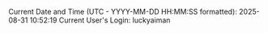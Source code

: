 Current Date and Time (UTC - YYYY-MM-DD HH:MM:SS formatted): 2025-08-31 10:52:19
Current User's Login: luckyaiman
